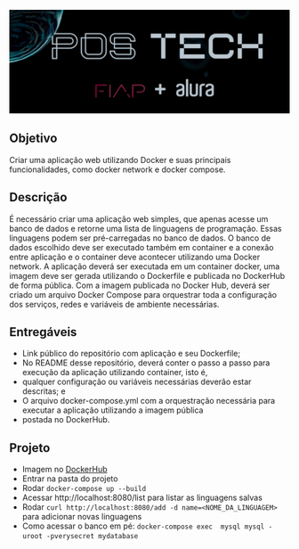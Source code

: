 ![postech.png](postech.png)

## Objetivo
Criar uma aplicação web utilizando Docker e suas principais funcionalidades, como docker network e docker compose.

## Descrição
É necessário criar uma aplicação web simples, que apenas acesse um banco de dados e retorne uma lista de linguagens de 
programação. Essas linguagens podem ser pré-carregadas no banco de dados. O banco de dados escolhido deve ser executado 
também em container e a conexão entre aplicação e o container deve acontecer utilizando uma Docker network. A aplicação 
deverá ser executada em um container docker, uma imagem deve ser gerada utilizando o Dockerfile e publicada no DockerHub 
de forma pública. Com a imagem publicada no Docker Hub, deverá ser criado um arquivo Docker Compose para orquestrar toda 
a configuração dos serviços, redes e variáveis de ambiente necessárias.

## Entregáveis
- Link público do repositório com aplicação e seu Dockerfile;
- No README desse repositório, deverá conter o passo a passo para execução da aplicação utilizando container, isto é, 
- qualquer configuração ou variáveis necessárias deverão estar descritas; e
- O arquivo docker-compose.yml com a orquestração necessária para executar a aplicação utilizando a imagem pública 
- postada no DockerHub.

## Projeto
- Imagem no [DockerHub](https://hub.docker.com/repository/docker/saribeiro/docker-challenge/general)
- Entrar na pasta do projeto
- Rodar `docker-compose up --build`
- Acessar http://localhost:8080/list para listar as linguagens salvas
- Rodar `curl http://localhost:8080/add -d name=<NOME_DA_LINGUAGEM>` para adicionar novas linguagens
- Como acessar o banco em pé: `docker-compose exec  mysql mysql -uroot -pverysecret mydatabase`